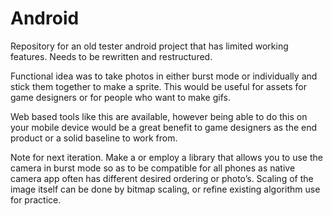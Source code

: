 # Android
Repository for an old tester android project that has limited working features.
Needs to be rewritten and restructured. 

Functional idea was to take photos in either burst mode or individually and stick them together to make a sprite.
This would be useful for assets for game designers or for people who want to make gifs.

Web based tools like this are available, however being able to do this on your mobile device would be a great benefit to game designers as the end product or a solid baseline to work from.

Note for next iteration. 
Make a or employ a library that allows you to use the camera in burst mode so as to be compatible for all phones as native camera app often has different desired ordering or photo’s. 
Scaling of the image itself can be done by bitmap scaling, or refine existing algorithm use for practice. 
